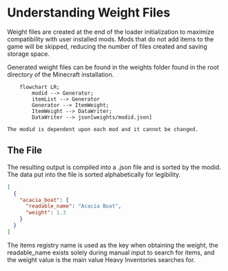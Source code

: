 # Understanding Weight Files

Weight files are created at the end of the loader initialization to maximize compatibility with user installed mods. Mods 
that do not add items to the game will be skipped, reducing the number of files created and saving storage space.

Generated weight files can be found in the weights folder found in the root directory of the Minecraft installation. 

```mermaid
    flowchart LR;
        modid --> Generator;
        itemList --> Generator
        Generator --> ItemWeight;
        ItemWeight --> DataWriter;
        DataWriter --> json[weights/modid.json]
```

```admonish danger title='Do Not Change File Names'
The modid is dependent upon each mod and it cannot be changed.
```

## The File
The resulting output is compiled into a .json file and is sorted by the modid. The data put into the file is sorted 
alphabetically for legibility. 

```json
[
  {
    "acacia_boat": {
      "readable_name": "Acacia Boat",
      "weight": 1.3
    }
  }
]
```

The items registry name is used as the key when obtaining the weight, the readable_name exists solely during manual input
to search for items, and the weight value is the main value Heavy Inventories searches for.
